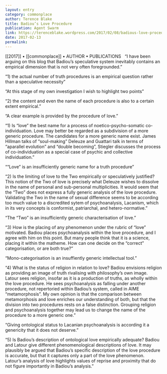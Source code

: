```yaml
---
layout: entry
category: commonplace
author: Terence Blake
title: Badiou’s Love Procedure
publication: Agent Swarm
link: https://terenceblake.wordpress.com/2017/02/08/badious-love-procedure-avoiding-de-genericity/
date: 2017-02-13
permalink: 
---
```


[[2017]] • [[commonplace]] • AUTHOR • PUBLICATIONS 
 
“I have been arguing on this blog that Badiou’s speculative system inevitably contains an empirical dimension that is not very often foregrounded.”

“1) the actual number of truth procedures is an empirical question rather than a speculative necessity”

“At this stage of my own investigation I wish to highlight two points”

“2) the content and even the name of each procedure is also to a certain extent empirical.”

“A clear example is provided by the procedure of love.”

“1) Is “love” the best name for a process of noetico-psycho-somatic co-individuation. Love may better be regarded as a subdivision of a more generic procedure. The candidates for a more generic name exist. James Hillman talks of “soul-making” Deleuze and Guattari talk in terms of “aparallel evolution” and “double becoming”, Stiegler discusses the process of co-individuation as a special case of psychic and collective individuation.”

““Love” is an insufficiently generic name for a truth procedure”

“2) Is the limiting of love to the Two empirically or speculatively justified? This notion of the Two of love is precisely what Deleuze wishes to dissolve in the name of personal and sub-personal multiplicities. It would seem that the “Two” does not express a fully generic analysis of the love procedure. Validating the Two in the name of sexual difference seems to be according too much value to a discredited sytem of psychoanalysis, Lacanism, which in its very concepts is conformist, patriarchal, and hetero-normative.”

“The “Two” is an insufficiently generic characterisation of love.”

“3) How is the placing of any phenomenon under the rubric of “love” motivated. Badiou places psychoanalysis within the love procedure, and I agree with him on this point. But many people think that it is a science, placing it within the matheme. How can one decide on the “correct” categorisation, or are both true?”

“Mono-categorisation is an insuffiently generic intellectual tool.”

“4) What is the status of religion in relation to love? Badiou envisions religion as providing an image of truth rivalising with philosophy’s own image. Latour sees religion, insofar as it is a production of truths, as wholly within the love procedure. He sees psychoanalysis as falling under another procedure, not repertoried within Badiou’s system, called in AIME “metamorphosis”. My own opinion is that the comparison between metamorphosis and love enriches our understanding of both, but that the division into two procedures rests on a false distinction. Grouping religion and psychoanalysis together may lead us to change the name of the procedure to a more generic one.”

“Giving ontological status to Lacanian psychoanalysis is according it a genericity that it does not deserve.”

“5) Is Badiou’s description of ontological love empirically adequate? Badiou and Latour give different phenomenological descriptions of love. It may plausibly be argued that Badiou’s specific description of the love procedure is accurate, but that it captures only a part of the love phenomenon. Latour’s analysis of love highlights values of reprise and proximity that do not figure importantly in Badiou’s analysis.”

